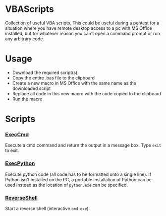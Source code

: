 # VBAScripts
Collection of useful VBA scripts. This could be useful during a pentest for a situation where you have remote desktop access to a pc with MS Office installed, but for whatever reason you can't open a command prompt or run any arbitrary code.

# Usage
 - Download the required script(s)
 - Copy the entire .bas file to the clipboard
 - Create a new macro in MS Office with the same name as the downloaded script
 - Replace all code in this new macro with the code copied to the clipboard
 - Run the macro

# Scripts

### [ExecCmd](https://github.com/joseph-dillon/VBAScripts/tree/master/ExecCmd)
Execute a cmd command and return the output in a message box. Type `exit` to exit.

### [ExecPython](https://github.com/joseph-dillon/VBAScripts/tree/master/ExecPython)
Execute python code (all code has to be formatted onto a single line). If Python isn't installed on the PC, a portable installation of Python can be used instead as the location of `python.exe` can be specified.

### [ReverseShell](https://github.com/joseph-dillon/VBAScripts/tree/master/ReverseShell)
Start a reverse shell (interactive `cmd.exe`).
